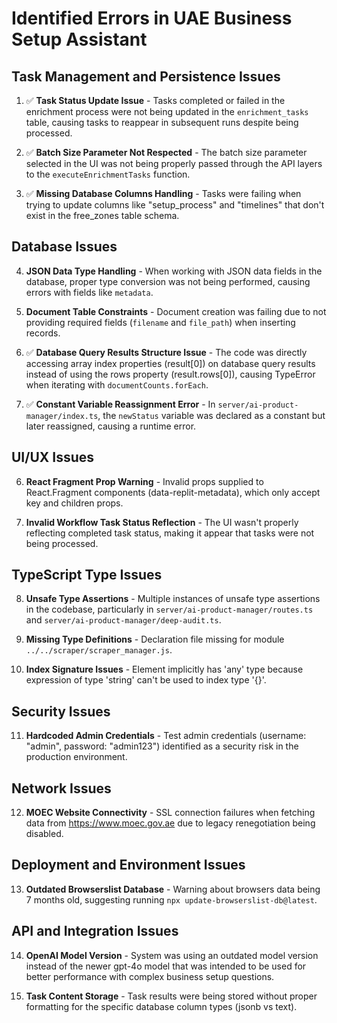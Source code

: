 # Identified Errors in UAE Business Setup Assistant

## Task Management and Persistence Issues

1. ✅ **Task Status Update Issue** - Tasks completed or failed in the enrichment process were not being updated in the `enrichment_tasks` table, causing tasks to reappear in subsequent runs despite being processed.

2. ✅ **Batch Size Parameter Not Respected** - The batch size parameter selected in the UI was not being properly passed through the API layers to the `executeEnrichmentTasks` function.

3. ✅ **Missing Database Columns Handling** - Tasks were failing when trying to update columns like "setup_process" and "timelines" that don't exist in the free_zones table schema.

## Database Issues

4. **JSON Data Type Handling** - When working with JSON data fields in the database, proper type conversion was not being performed, causing errors with fields like `metadata`.

5. **Document Table Constraints** - Document creation was failing due to not providing required fields (`filename` and `file_path`) when inserting records.

6. ✅ **Database Query Results Structure Issue** - The code was directly accessing array index properties (result[0]) on database query results instead of using the rows property (result.rows[0]), causing TypeError when iterating with `documentCounts.forEach`.

7. ✅ **Constant Variable Reassignment Error** - In `server/ai-product-manager/index.ts`, the `newStatus` variable was declared as a constant but later reassigned, causing a runtime error.

## UI/UX Issues

6. **React Fragment Prop Warning** - Invalid props supplied to React.Fragment components (data-replit-metadata), which only accept key and children props.

7. **Invalid Workflow Task Status Reflection** - The UI wasn't properly reflecting completed task status, making it appear that tasks were not being processed.

## TypeScript Type Issues

8. **Unsafe Type Assertions** - Multiple instances of unsafe type assertions in the codebase, particularly in `server/ai-product-manager/routes.ts` and `server/ai-product-manager/deep-audit.ts`.

9. **Missing Type Definitions** - Declaration file missing for module `../../scraper/scraper_manager.js`.

10. **Index Signature Issues** - Element implicitly has 'any' type because expression of type 'string' can't be used to index type '{}'.

## Security Issues

11. **Hardcoded Admin Credentials** - Test admin credentials (username: "admin", password: "admin123") identified as a security risk in the production environment.

## Network Issues

12. **MOEC Website Connectivity** - SSL connection failures when fetching data from https://www.moec.gov.ae due to legacy renegotiation being disabled.

## Deployment and Environment Issues

13. **Outdated Browserslist Database** - Warning about browsers data being 7 months old, suggesting running `npx update-browserslist-db@latest`.

## API and Integration Issues

14. **OpenAI Model Version** - System was using an outdated model version instead of the newer gpt-4o model that was intended to be used for better performance with complex business setup questions.

15. **Task Content Storage** - Task results were being stored without proper formatting for the specific database column types (jsonb vs text).
